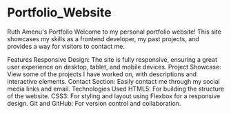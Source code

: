 # Portfolio_Website
Ruth Amenu's Portfolio
Welcome to my personal portfolio website! This site showcases my skills as a frontend developer, my past projects, and provides a way for visitors to contact me.

Features
Responsive Design: The site is fully responsive, ensuring a great user experience on desktop, tablet, and mobile devices.
Project Showcase: View some of the projects I have worked on, with descriptions and interactive elements.
Contact Section: Easily contact me through my social media links and email.
Technologies Used
HTML5: For building the structure of the website.
CSS3: For styling and layout using Flexbox for a responsive design.
Git and GitHub: For version control and collaboration.

